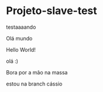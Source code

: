 # Projeto-slave-test
testaaaando

Olá mundo

Hello World!

olá :)

Bora por a mão na massa

estou na branch cássio
